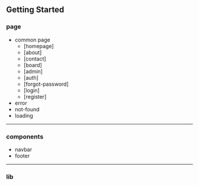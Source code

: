 ## Getting Started

### page

- common page
  - [homepage]
  - [about]
  - [contact]
  - [board]
  - [admin]
  - [auth]
  - [forgot-password]
  - [login]
  - [register]
- error
- not-found
- loading

---

### components

- navbar
- footer

---

### lib
